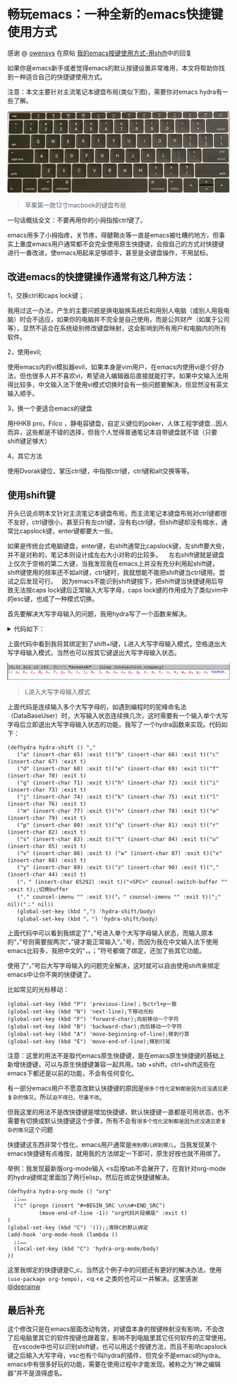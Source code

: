# 畅玩emacs：一种全新的emacs快捷键使用方式
感谢 @ [owensys](https://emacs-china.org/u/owensys) 在原帖 [我的emacs按键使用方式-用shift](https://emacs-china.org/t/emacs-shift/8508)中的回复

如果你是emacs新手或者觉得emacs的默认按键设置非常难用，本文将帮助你找到一种适合自己的快捷键使用方式。

注意：本文主要针对主流笔记本键盘布局(类似下图)，需要你对emacs hydra有一些了解。

![苹果第一款12寸macbook的键盘布局](img/apple-key.jpg)

>苹果第一款12寸macbook的键盘布局

一句话概括全文：不要再用你的小拇指按ctrl键了。

emacs用多了小拇指疼，关节疼，得腱鞘炎等一直是emacs被吐糟的地方，但事实上重度emacs用户通常都不会完全使用原生快捷键，会按自己的方式对快捷键进行一番改进，使emacs用起来足够顺手，甚至是全键盘操作，不用鼠标。

## 改进emacs的快捷键操作通常有这几种方法：

1，交换ctrl和caps lock键；

   我用过这一办法，产生的主要问题是换电脑换系统后和用别人电脑（或别人用我电脑）时会不适应，如果你的电脑并不完全是自己使用，而是公共财产（如属于公司等），显然不适合在系统级别修改键盘映射，这会影响到所有用户和电脑内的所有软件。

2，使用evil;

   使用emacs内的vi模拟器evil，如果本身是vim用户，在emacs内使用vi是个好办法，但也很多人并不喜欢vi，希望进入编辑器后直接就能打字。如果中文输入法用得比较多，中文输入法下使用vi模式切换时会有一些问题要解决，但显然没有英文输入顺手。

3，换一个更适合emacs的键盘

   用HHKB pro，Filco ，静电容键盘，自定义键位的poker，人体工程学键盘…因人而异，这些都是不错的选择，但我个人觉得普通笔记本自带键盘就不错（只要shift键足够大）     

4，其它方法

   使用Dvorak键位，掌压ctrl键，中指按ctrl键，ctrl键和alt交换等等。

## 使用shift键

  开头已说点明本文针对主流笔记本键盘布局，而主流笔记本键盘布局对ctrl键都很不友好，ctrl键很小，甚至只有左ctrl键，没有右ctrl键，但shift键却没有缩水，通常比capslock键，enter键都要大一些。
  
  如果是传统台式电脑键盘，enter键，右shift通常比capslock键，左shift要大些，并不是对称的，笔记本则设计成左右大小对称的比较多。
  
  左右shift键就是键盘上仅次于空格的第二大键，当我发现我在emacs上并没有充分利用起shift键，shift键使用的频率还不如alt键，ctrl键时，我就想能不能把shift键当ctrl键用。尝试之后发现可行。
  
  因为emacs不能识别shift键按下，把shift键当快捷键用后导致无法按caps lock键后正常输入大写字母，caps lock键的作用成为了类似vim中的esc键，也成了一种模式切换。
  
  首先要解决大写字母输入的问题，我用hydra写了一个函数来解决。
<details>
   <summary>代码如下：</summary>
``` elisp
 (defhydra hydra-caps ()"l"
    ("a" (insert-char 65))("b" (insert-char 66))("c" (insert-char 67))
    ("d" (insert-char 68))("e" (insert-char 69))("f" (insert-char 70))
    ("g" (insert-char 71))("h" (insert-char 72))("i" (insert-char 73))
    ("j" (insert-char 74))("k" (insert-char 75))("l" (insert-char 76))
    ("m" (insert-char 77))("n" (insert-char 78))("o" (insert-char 79))
    ("p" (insert-char 80))("q" (insert-char 81))("r" (insert-char 82))
    ("s" (insert-char 83))("t" (insert-char 84))("u" (insert-char 85))
    ("v" (insert-char 86))("w" (insert-char 87))("x" (insert-char 88))
    ("y" (insert-char 89))("z" (insert-char 90))
    ("<SPC>" nil))
    (global-set-key (kbd "L") 'hydra-caps/body)
```
</details>

上面代码中看到我将其绑定到了shift+l键，L进入大写字母输入模式，空格退出大写字母输入模式，当然也可以按其它键退出大写字母输入状态。

![L进入大写字母输入模式](img/l.png)

>L进入大写字母输入模式

上面代码是连续输入多个大写字母的，如遇到编程时的驼峰命名法（DataBaseUser）时，大写输入状态连续换几次，这时需要有一个输入单个大写字母后立即退出大写字母输入状态的功能，我写了一个hydra函数来实现。代码如下：

``` elisp
(defhydra hydra-shift () ","
   ("a" (insert-char 65) :exit t)("b" (insert-char 66) :exit t)("c" (insert-char 67) :exit t)
   ("d" (insert-char 68) :exit t)("e" (insert-char 69) :exit t)("f" (insert-char 70) :exit t)
   ("g" (insert-char 71) :exit t)("h" (insert-char 72) :exit t)("i" (insert-char 73) :exit t)
   ("j" (insert-char 74) :exit t)("k" (insert-char 75) :exit t)("l" (insert-char 76) :exit t)
   ("m" (insert-char 77) :exit t)("n" (insert-char 78) :exit t)("o" (insert-char 79) :exit t)
   ("p" (insert-char 80) :exit t)("q" (insert-char 81) :exit t)("r" (insert-char 82) :exit t)
   ("s" (insert-char 83) :exit t)("t" (insert-char 84) :exit t)("u" (insert-char 85) :exit t)
   ("v" (insert-char 86) :exit t) ("w" (insert-char 87) :exit t)("x" (insert-char 88) :exit t)
   ("y" (insert-char 89) :exit t)("z" (insert-char 90) :exit t)("," (insert-char 44) :exit t)
   ("，" (insert-char 65292) :exit t)("<SPC>" counsel-switch-buffer "" :exit t);;切换buffer
   ("." counsel-imenu "" :exit t)("。" counsel-imenu "" :exit t)(";" nil)("；" nil))
   (global-set-key (kbd ",") 'hydra-shift/body)
   (global-set-key (kbd "，") 'hydra-shift/body)
```

上面代码中可以看到我绑定了“，”号进入单个大写字母输入状态，而输入原本的“，”号则需要按两次“，”键才能正常输入“，”号，而因为我在中文输入法下使用emacs比较多，我把中文的"，。；"符号都做了绑定，还加了些其它功能。

使用了“，”号后大写字母输入的问题完全解决，这时就可以自由使用shift来绑定emacs中让你不爽的快捷键了。 

比如常见的光标移动：
``` elisp
(global-set-key (kbd "P") 'previous-line)；与ctrl+p一致
(global-set-key (kbd "N") 'next-line);下移动光标
(global-set-key (kbd "F") 'forward-char);向前移动一个字符
(global-set-key (kbd "B") 'backward-char);向后移动一个字符
(global-set-key (kbd "A") 'move-beginning-of-line);移到行首
(global-set-key (kbd "E") 'move-end-of-line);移到行尾
```

注意：这里的用法不是取代emacs原生快捷键，是在emacs原生快捷键的基础上新增快捷键，可以与原生快捷键兼容一起共用。tab +shift，ctrl+shift这些在emacs下都还是以前的功能，不会有任何变化。

有一部分emacs用户不愿意改默认快捷键的原因是```很多个性化定制都是因为还没遇见更复杂的情况```，所以```迫不得已，尽量不改```。

但我这里的用法不是改快捷键是增加快捷键，默认快捷键一直都是可用状态，也不需要有切换成默认快捷键这个步骤，所有不会有```很多个性化定制都是因为还没遇见更复杂的情况```这个问题

快捷键这东西非常个性化，emacs用户通常是```用到哪儿绑到哪儿```，当我发现某个emacs快捷键有点难按，就用我的方法绑定一下即可，原生好按也就不用绑了。

举例：我发现最新版org-mode输入 <s后按tab不会展开了，在我针对org-mode的hydra键绑定里面加了两行elisp，然后在绑定快捷键解决。
```elisp
(defhydra hydra-org-mode () "org" 
  ;;……
  ("c" (progn (insert "#+BEGIN_SRC \n\n#+END_SRC")
          (move-end-of-line -1)) "org代码片段模版" :exit t)
)
(global-set-key (kbd "C") '());;清除C的默认绑定
(add-hook 'org-mode-hook (lambda ()
  ;;……
  (local-set-key (kbd "C") 'hydra-org-mode/body)
))
```

这里我绑定的快捷键是C_c，当然这个例子中的问题还有更好的解决办法，使用```(use-package org-tempo)```，<q <e 之类的也可以一并解决。这里感谢[@deerainw](https://emacs-china.org/u/deerainw)
## 最后补充

   这个修改只是在emacs层面改动有效，对键盘本身的按键映射没有影响，不会改了后电脑里其它的软件按键也跟着变，影响不到电脑里其它任何软件的正常使用。
   
   在vscode中也可以识别shift键，也可以用这个按键方法，而且不影响capslock键之后输入大写字母，vsc也有个叫hydra的插件，但完全不是emacs的hydra。
   
   emacs中有很多好玩的功能，需要在使用过程中才能发现。被称之为“神之编辑器”并不是浪得虚名。
